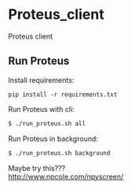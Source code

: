 # Proteus_client
Proteus client

## Run Proteus

Install requirements:
```
pip install -r requirements.txt
```

Run Proteus with cli:
```bash
$ ./run_proteus.sh all 
```
Run Proteus in background:
```bash
$ ./run_proteus.sh background
```

Maybe try this???    
http://www.npcole.com/npyscreen/
